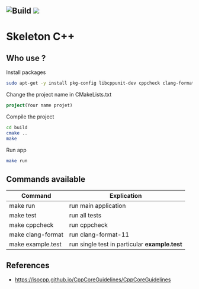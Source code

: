 ![Build](https://github.com/Jxtopher/skeleton-cpp/actions/workflows/build.yml/badge.svg) 
<a href="#"><img src="https://img.shields.io/badge/C++-20-blue.svg?style=flat-square"></a>
--------------------------------
# Skeleton C++

## Who use ?

Install packages

```bash
sudo apt-get -y install pkg-config libcppunit-dev cppcheck clang-format-11 clang-tidy-11 libboost-program-options-dev
```

Change the project name in CMakeLists.txt

```cmake
project(Your name projet)
```

Compile the project

```bash
cd build
cmake ..
make
```

Run app

```bash
make run
```

## Commands available

| Command                | Explication                                     |
|------------------------|-------------------------------------------------|
| make run               |  run main application                           |
| make test              |  run all tests                                  |
| make cppcheck          |  run cppcheck                                   |
| make clang-format      |  run clang-format-11                            |
| make example.test      |  run single test in particular **example.test** |       


## References
- https://isocpp.github.io/CppCoreGuidelines/CppCoreGuidelines

